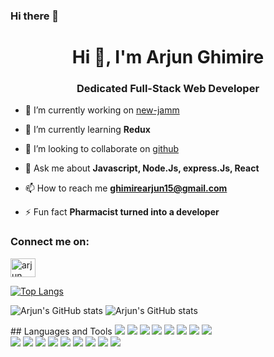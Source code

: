 ### Hi there 👋
<h1 align="center">Hi 👋, I'm Arjun Ghimire</h1>
<h3 align="center">Dedicated Full-Stack Web Developer</h3>

- 🔭 I’m currently working on [new-jamm](https://github.com/ghimirear/new-jamm)


- 🌱 I’m currently learning **Redux**

- 👯 I’m looking to collaborate on [github](https://github.com/ghimirear)


- 💬 Ask me about **Javascript, Node.Js, express.Js, React**

- 📫 How to reach me **ghimirearjun15@gmail.com**

- ⚡ Fun fact **Pharmacist turned into a developer**

<h3 align="left">Connect me on:</h3> 
<p align="left">
<a href="https://www.linkedin.com/in/arjun-ghimire/" target="blank"><img align="center" src="https://cdn.jsdelivr.net/npm/simple-icons@3.0.1/icons/linkedin.svg" alt="arjun ghimire" height="30" width="40" hex="#0e76a8" /></a>


</p>  
    
<p>
<a href="https://github.com/ghimirear/github-readme-stats"><img src="https://camo.githubusercontent.com/3b0e83f88ec55bc6d297bbdfa253af4e96a6bacf07a9dbf4ee85dd4b7b664186/68747470733a2f2f6769746875622d726561646d652d73746174732e76657263656c2e6170702f6170692f746f702d6c616e67732f3f757365726e616d653d72616d2d736168266c61796f75743d636f6d70616374267469746c655f636f6c6f723d32386561383026746578745f636f6c6f723d6633663366332662675f636f6c6f723d303934373835" alt="Top Langs" data-canonical-src="https://github-readme-stats.vercel.app/api/top-langs/?ghimirear&amp;layout=compact&amp;title_color=28ea80&amp;text_color=f3f3f3&amp;bg_color=094785" style="max-width:100%;"></a>
    
 ![Arjun's GitHub stats](https://github-readme-stats.vercel.app/api?username=ghimirear&hide=contribs,prs)
![Arjun's GitHub stats](https://github-readme-stats.vercel.app/api?username=ghimirear&show_icons=true&theme=radical)

 </p>
 ## Languages and Tools
<a target="_blank" rel="noopener noreferrer" href="https://camo.githubusercontent.com/5d3b0191832237fcbfc6d4497524e8bb547c6bfc9eafb738d5205c629d202067/68747470733a2f2f696d672e736869656c64732e696f2f62616467652f68746d6c352532302d2532334533344632362e7376673f267374796c653d666f722d7468652d6261646765266c6f676f3d68746d6c35266c6f676f436f6c6f723d7768697465"><img src="https://camo.githubusercontent.com/5d3b0191832237fcbfc6d4497524e8bb547c6bfc9eafb738d5205c629d202067/68747470733a2f2f696d672e736869656c64732e696f2f62616467652f68746d6c352532302d2532334533344632362e7376673f267374796c653d666f722d7468652d6261646765266c6f676f3d68746d6c35266c6f676f436f6c6f723d7768697465" data-canonical-src="https://img.shields.io/badge/html5%20-%23E34F26.svg?&amp;style=for-the-badge&amp;logo=html5&amp;logoColor=white" style="max-width:100%;"></a>
<a target="_blank" rel="noopener noreferrer" href="https://camo.githubusercontent.com/5ed492db9c79ad5990eda7dc80923377f0e7096b18a4d1e9b86c8987dc0e5aa5/68747470733a2f2f696d672e736869656c64732e696f2f62616467652f637373332532302d2532333135373242362e7376673f267374796c653d666f722d7468652d6261646765266c6f676f3d63737333266c6f676f436f6c6f723d7768697465"><img src="https://camo.githubusercontent.com/5ed492db9c79ad5990eda7dc80923377f0e7096b18a4d1e9b86c8987dc0e5aa5/68747470733a2f2f696d672e736869656c64732e696f2f62616467652f637373332532302d2532333135373242362e7376673f267374796c653d666f722d7468652d6261646765266c6f676f3d63737333266c6f676f436f6c6f723d7768697465" data-canonical-src="https://img.shields.io/badge/css3%20-%231572B6.svg?&amp;style=for-the-badge&amp;logo=css3&amp;logoColor=white" style="max-width:100%;"></a>
<a target="_blank" rel="noopener noreferrer" href="https://camo.githubusercontent.com/c567bc8fea35a350406f3ad80e2ec6dd76dea5f756187908f35322bbbc8bc77c/68747470733a2f2f696d672e736869656c64732e696f2f62616467652f626f6f7473747261702532302d2532333536334437432e7376673f267374796c653d666f722d7468652d6261646765266c6f676f3d626f6f747374726170266c6f676f436f6c6f723d7768697465"><img src="https://camo.githubusercontent.com/c567bc8fea35a350406f3ad80e2ec6dd76dea5f756187908f35322bbbc8bc77c/68747470733a2f2f696d672e736869656c64732e696f2f62616467652f626f6f7473747261702532302d2532333536334437432e7376673f267374796c653d666f722d7468652d6261646765266c6f676f3d626f6f747374726170266c6f676f436f6c6f723d7768697465" data-canonical-src="https://img.shields.io/badge/bootstrap%20-%23563D7C.svg?&amp;style=for-the-badge&amp;logo=bootstrap&amp;logoColor=white" style="max-width:100%;"></a>
<a target="_blank" rel="noopener noreferrer" href="https://camo.githubusercontent.com/6ca3e7852a9714f8de234eebafeecfa339c35266f2ded409c1939f56262d090e/68747470733a2f2f696d672e736869656c64732e696f2f62616467652f6a6176617363726970742532302d253861366433622e7376673f267374796c653d666f722d7468652d6261646765266c6f676f3d6a617661736372697074266c6f676f436f6c6f723d253233463744463145"><img src="https://camo.githubusercontent.com/6ca3e7852a9714f8de234eebafeecfa339c35266f2ded409c1939f56262d090e/68747470733a2f2f696d672e736869656c64732e696f2f62616467652f6a6176617363726970742532302d253861366433622e7376673f267374796c653d666f722d7468652d6261646765266c6f676f3d6a617661736372697074266c6f676f436f6c6f723d253233463744463145" data-canonical-src="https://img.shields.io/badge/javascript%20-%8a6d3b.svg?&amp;style=for-the-badge&amp;logo=javascript&amp;logoColor=%23F7DF1E" style="max-width:100%;"></a>
<a target="_blank" rel="noopener noreferrer" href="https://camo.githubusercontent.com/a99559238f1625ac0b852146cf6f301ceeda29d3b798cb4b997c6099fa01e49c/68747470733a2f2f696d672e736869656c64732e696f2f62616467652f6a71756572792532302d2532333037363941442e7376673f267374796c653d666f722d7468652d6261646765266c6f676f3d6a7175657279266c6f676f436f6c6f723d7768697465"><img src="https://camo.githubusercontent.com/a99559238f1625ac0b852146cf6f301ceeda29d3b798cb4b997c6099fa01e49c/68747470733a2f2f696d672e736869656c64732e696f2f62616467652f6a71756572792532302d2532333037363941442e7376673f267374796c653d666f722d7468652d6261646765266c6f676f3d6a7175657279266c6f676f436f6c6f723d7768697465" data-canonical-src="https://img.shields.io/badge/jquery%20-%230769AD.svg?&amp;style=for-the-badge&amp;logo=jquery&amp;logoColor=white" style="max-width:100%;"></a>
<a target="_blank" rel="noopener noreferrer" href="https://camo.githubusercontent.com/cc96d7d28a6ca21ddbb1f2521d751d375230ed840271e6a4c8694cf87cc60c14/68747470733a2f2f696d672e736869656c64732e696f2f62616467652f6e6f64652e6a732532302d2532333433383533442e7376673f267374796c653d666f722d7468652d6261646765266c6f676f3d6e6f64652e6a73266c6f676f436f6c6f723d7768697465"><img src="https://camo.githubusercontent.com/cc96d7d28a6ca21ddbb1f2521d751d375230ed840271e6a4c8694cf87cc60c14/68747470733a2f2f696d672e736869656c64732e696f2f62616467652f6e6f64652e6a732532302d2532333433383533442e7376673f267374796c653d666f722d7468652d6261646765266c6f676f3d6e6f64652e6a73266c6f676f436f6c6f723d7768697465" data-canonical-src="https://img.shields.io/badge/node.js%20-%2343853D.svg?&amp;style=for-the-badge&amp;logo=node.js&amp;logoColor=white" style="max-width:100%;"></a>
<a target="_blank" rel="noopener noreferrer" href="https://camo.githubusercontent.com/8cc1212f3090b6ed41e408be1a8c6ecd7c1794435379bea0ad9e08dfc9d9db27/68747470733a2f2f696d672e736869656c64732e696f2f62616467652f6d7973716c2d2532333135373242362e7376673f267374796c653d666f722d7468652d6261646765266c6f676f3d6d7973716c266c6f676f436f6c6f723d7768697465"><img src="https://camo.githubusercontent.com/8cc1212f3090b6ed41e408be1a8c6ecd7c1794435379bea0ad9e08dfc9d9db27/68747470733a2f2f696d672e736869656c64732e696f2f62616467652f6d7973716c2d2532333135373242362e7376673f267374796c653d666f722d7468652d6261646765266c6f676f3d6d7973716c266c6f676f436f6c6f723d7768697465" data-canonical-src="https://img.shields.io/badge/mysql-%231572B6.svg?&amp;style=for-the-badge&amp;logo=mysql&amp;logoColor=white" style="max-width:100%;"></a>
<a target="_blank" rel="noopener noreferrer" href="https://camo.githubusercontent.com/b38bbb1cba49a754ade66ca1ca45541ed07ab31a3b01166157f513b44fb35f70/68747470733a2f2f696d672e736869656c64732e696f2f62616467652f4d6f6e676f44422d2532333465613934622e7376673f267374796c653d666f722d7468652d6261646765266c6f676f3d6d6f6e676f6462266c6f676f436f6c6f723d7768697465"><img src="https://camo.githubusercontent.com/b38bbb1cba49a754ade66ca1ca45541ed07ab31a3b01166157f513b44fb35f70/68747470733a2f2f696d672e736869656c64732e696f2f62616467652f4d6f6e676f44422d2532333465613934622e7376673f267374796c653d666f722d7468652d6261646765266c6f676f3d6d6f6e676f6462266c6f676f436f6c6f723d7768697465" data-canonical-src="https://img.shields.io/badge/MongoDB-%234ea94b.svg?&amp;style=for-the-badge&amp;logo=mongodb&amp;logoColor=white" style="max-width:100%;"></a><br>
<a target="_blank" rel="noopener noreferrer" href="https://camo.githubusercontent.com/febb239c674ea5929d40cbe0f3732b08be08fc54f288ad6985334a7746209619/68747470733a2f2f696d672e736869656c64732e696f2f62616467652f6d61726b646f776e2d2532333030303030302e7376673f267374796c653d666f722d7468652d6261646765266c6f676f3d6d61726b646f776e266c6f676f436f6c6f723d7768697465"><img src="https://camo.githubusercontent.com/febb239c674ea5929d40cbe0f3732b08be08fc54f288ad6985334a7746209619/68747470733a2f2f696d672e736869656c64732e696f2f62616467652f6d61726b646f776e2d2532333030303030302e7376673f267374796c653d666f722d7468652d6261646765266c6f676f3d6d61726b646f776e266c6f676f436f6c6f723d7768697465" data-canonical-src="https://img.shields.io/badge/markdown-%23000000.svg?&amp;style=for-the-badge&amp;logo=markdown&amp;logoColor=white" style="max-width:100%;"></a>
<a target="_blank" rel="noopener noreferrer" href="https://camo.githubusercontent.com/87d8d88ac087f77c5b56509373a2dd49e5439722d7ad59c3f39a577907053152/68747470733a2f2f696d672e736869656c64732e696f2f62616467652f657870726573732e6a732532302d2532333430346435392e7376673f267374796c653d666f722d7468652d6261646765"><img src="https://camo.githubusercontent.com/87d8d88ac087f77c5b56509373a2dd49e5439722d7ad59c3f39a577907053152/68747470733a2f2f696d672e736869656c64732e696f2f62616467652f657870726573732e6a732532302d2532333430346435392e7376673f267374796c653d666f722d7468652d6261646765" data-canonical-src="https://img.shields.io/badge/express.js%20-%23404d59.svg?&amp;style=for-the-badge" style="max-width:100%;"></a>
<a target="_blank" rel="noopener noreferrer" href="https://camo.githubusercontent.com/4e4a3b5c3e9c00501ec866e2f2466c5a6032f838aca5f2cf3b14450e39e8a2f0/68747470733a2f2f696d672e736869656c64732e696f2f62616467652f72656163742532302d2532333230323332612e7376673f267374796c653d666f722d7468652d6261646765266c6f676f3d7265616374266c6f676f436f6c6f723d253233363144414642"><img src="https://camo.githubusercontent.com/4e4a3b5c3e9c00501ec866e2f2466c5a6032f838aca5f2cf3b14450e39e8a2f0/68747470733a2f2f696d672e736869656c64732e696f2f62616467652f72656163742532302d2532333230323332612e7376673f267374796c653d666f722d7468652d6261646765266c6f676f3d7265616374266c6f676f436f6c6f723d253233363144414642" data-canonical-src="https://img.shields.io/badge/react%20-%2320232a.svg?&amp;style=for-the-badge&amp;logo=react&amp;logoColor=%2361DAFB" style="max-width:100%;"></a>
<a target="_blank" rel="noopener noreferrer" href="https://camo.githubusercontent.com/b50430ae8cda8fd50214cd750e848ca99ca525117791dd7b5d666698b2a7b957/68747470733a2f2f696d672e736869656c64732e696f2f62616467652f52656475782532302d25323364666639382e7376673f267374796c653d666f722d7468652d6261646765266c6f676f3d7265647578266c6f676f436f6c6f723d7768697465"><img src="https://camo.githubusercontent.com/b50430ae8cda8fd50214cd750e848ca99ca525117791dd7b5d666698b2a7b957/68747470733a2f2f696d672e736869656c64732e696f2f62616467652f52656475782532302d25323364666639382e7376673f267374796c653d666f722d7468652d6261646765266c6f676f3d7265647578266c6f676f436f6c6f723d7768697465" data-canonical-src="https://img.shields.io/badge/Redux%20-%23dff98.svg?&amp;style=for-the-badge&amp;logo=redux&amp;logoColor=white" style="max-width:100%;"></a>
<a target="_blank" rel="noopener noreferrer" href="https://camo.githubusercontent.com/22d1116e541b7b380161ed7c77ceb24e5e88a71acbec6d9dae7a5624b23a46fd/68747470733a2f2f696d672e736869656c64732e696f2f62616467652f6769742532302d2532334630353033332e7376673f267374796c653d666f722d7468652d6261646765266c6f676f3d676974266c6f676f436f6c6f723d7768697465"><img src="https://camo.githubusercontent.com/22d1116e541b7b380161ed7c77ceb24e5e88a71acbec6d9dae7a5624b23a46fd/68747470733a2f2f696d672e736869656c64732e696f2f62616467652f6769742532302d2532334630353033332e7376673f267374796c653d666f722d7468652d6261646765266c6f676f3d676974266c6f676f436f6c6f723d7768697465" data-canonical-src="https://img.shields.io/badge/git%20-%23F05033.svg?&amp;style=for-the-badge&amp;logo=git&amp;logoColor=white" style="max-width:100%;"></a>
<a target="_blank" rel="noopener noreferrer" href="https://camo.githubusercontent.com/6aea43d076c7bf00489f1b347caa33fe5c4d84a8af2983804f8702632f2669ec/68747470733a2f2f696d672e736869656c64732e696f2f62616467652f6769746875622532302d2532333132313031312e7376673f267374796c653d666f722d7468652d6261646765266c6f676f3d676974687562266c6f676f436f6c6f723d7768697465"><img src="https://camo.githubusercontent.com/6aea43d076c7bf00489f1b347caa33fe5c4d84a8af2983804f8702632f2669ec/68747470733a2f2f696d672e736869656c64732e696f2f62616467652f6769746875622532302d2532333132313031312e7376673f267374796c653d666f722d7468652d6261646765266c6f676f3d676974687562266c6f676f436f6c6f723d7768697465" data-canonical-src="https://img.shields.io/badge/github%20-%23121011.svg?&amp;style=for-the-badge&amp;logo=github&amp;logoColor=white" style="max-width:100%;"></a>
<a target="_blank" rel="noopener noreferrer" href="https://camo.githubusercontent.com/865b9493c6eccbcaedacf295b96adb9acd97e7088bdc982d8d225f3581bb4582/68747470733a2f2f696d672e736869656c64732e696f2f62616467652f6865726f6b752532302d2532333433303039382e7376673f267374796c653d666f722d7468652d6261646765266c6f676f3d6865726f6b75266c6f676f436f6c6f723d7768697465"><img src="https://camo.githubusercontent.com/865b9493c6eccbcaedacf295b96adb9acd97e7088bdc982d8d225f3581bb4582/68747470733a2f2f696d672e736869656c64732e696f2f62616467652f6865726f6b752532302d2532333433303039382e7376673f267374796c653d666f722d7468652d6261646765266c6f676f3d6865726f6b75266c6f676f436f6c6f723d7768697465" data-canonical-src="https://img.shields.io/badge/heroku%20-%23430098.svg?&amp;style=for-the-badge&amp;logo=heroku&amp;logoColor=white" style="max-width:100%;"></a>
<a target="_blank" rel="noopener noreferrer" href="https://camo.githubusercontent.com/33f52d38dd426bb753ae8b4de541b799f247058e7372d33c4a589d5fc7cca1d4/68747470733a2f2f696d672e736869656c64732e696f2f62616467652f68616e646c65626172732532302d2532333032353639422e7376673f267374796c653d666f722d7468652d6261646765266c6f676f3d68616e646c65626172266c6f676f436f6c6f723d7768697465"><img src="https://camo.githubusercontent.com/33f52d38dd426bb753ae8b4de541b799f247058e7372d33c4a589d5fc7cca1d4/68747470733a2f2f696d672e736869656c64732e696f2f62616467652f68616e646c65626172732532302d2532333032353639422e7376673f267374796c653d666f722d7468652d6261646765266c6f676f3d68616e646c65626172266c6f676f436f6c6f723d7768697465" data-canonical-src="https://img.shields.io/badge/handlebars%20-%2302569B.svg?&amp;style=for-the-badge&amp;logo=handlebar&amp;logoColor=white" style="max-width:100%;"></a>
<a target="_blank" rel="noopener noreferrer" href="https://camo.githubusercontent.com/5f7f0c371e212774e1f19cb2c88032eff76633e66b2856566e4d8f6c903cc2f0/68747470733a2f2f696d672e736869656c64732e696f2f62616467652f7765627061636b2532302d2532333844443646392e7376673f267374796c653d666f722d7468652d6261646765266c6f676f3d7765627061636b266c6f676f436f6c6f723d626c61636b"><img src="https://camo.githubusercontent.com/5f7f0c371e212774e1f19cb2c88032eff76633e66b2856566e4d8f6c903cc2f0/68747470733a2f2f696d672e736869656c64732e696f2f62616467652f7765627061636b2532302d2532333844443646392e7376673f267374796c653d666f722d7468652d6261646765266c6f676f3d7765627061636b266c6f676f436f6c6f723d626c61636b" data-canonical-src="https://img.shields.io/badge/webpack%20-%238DD6F9.svg?&amp;style=for-the-badge&amp;logo=webpack&amp;logoColor=black" style="max-width:100%;"></a></p>
